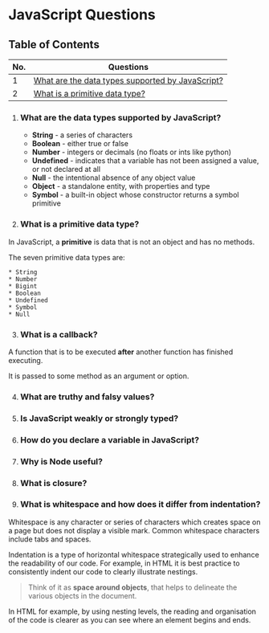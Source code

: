 # JavaScript Questions

## Table of Contents

| No. | Questions |
|---- | ---------
|1  | [What are the data types supported by JavaScript?](#what-are-the-data-types-supported-by-javascript) |
|2  | [What is a primitive data type?](#what-is-a-primitive-data-type) |

1. ### What are the data types supported by JavaScript?

    * **String** - a series of characters
    * **Boolean** - either true or false
    * **Number** - integers or decimals (no floats or ints like python)
    * **Undefined** - indicates that a variable has not been assigned a value, or not declared at all
    * **Null** - the intentional absence of any object value
    * **Object** - a standalone entity, with properties and type
    * **Symbol** - a built-in object whose constructor returns a symbol primitive

2. ### What is a primitive data type?

  In JavaScript, a **primitive** is data that is not an object and has no methods.

  The seven primitive data types are:

    * String
    * Number
    * Bigint
    * Boolean
    * Undefined
    * Symbol
    * Null

3. ### What is a callback?

  A function that is to be executed **after** another function has finished executing.

  It is passed to some method as an argument or option.

4. ### What are truthy and falsy values?

5. ### Is JavaScript weakly or strongly typed?

6. ### How do you declare a variable in JavaScript?

7. ### Why is Node useful?

8. ### What is closure? 

9. ### What is whitespace and how does it differ from indentation?

Whitespace is any character or series of characters which creates space on a page but does not display a visible mark. Common whitespace characters include tabs and spaces.

Indentation is a type of horizontal whitespace strategically used to enhance the readability of our code. For example, in HTML it is best practice to consistently indent our code to clearly illustrate nestings.

> Think of it as **space around objects**, that helps to delineate the various objects in the document.

In HTML for example, by using nesting levels, the reading and organisation of the code is clearer as you can see where an element begins and ends.


